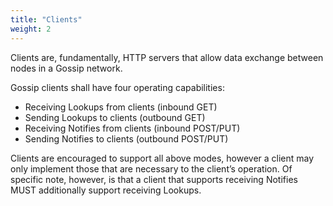 ```yaml
---
title: "Clients"
weight: 2
---
```


Clients are, fundamentally, HTTP servers that allow data exchange between nodes in a Gossip network.

Gossip clients shall have four operating capabilities:

- Receiving Lookups from clients (inbound GET)
- Sending Lookups to clients (outbound GET)
- Receiving Notifies from clients (inbound POST/PUT)
- Sending Notifies to clients (outbound POST/PUT)

Clients are encouraged to support all above modes, however a client may only implement those that are necessary to the client’s operation. Of specific note, however, is that a client that supports receiving Notifies MUST additionally support receiving Lookups.
